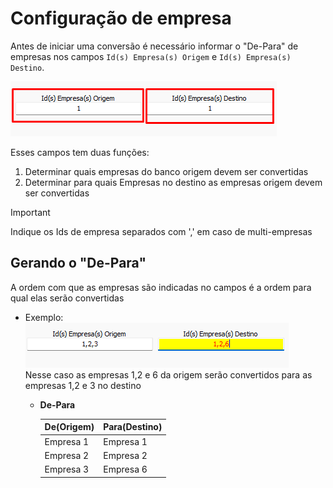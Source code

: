 # Configuração de empresa  
Antes de iniciar uma conversão é necessário informar o "De-Para" de empresas nos campos `Id(s) Empresa(s) Origem` e `Id(s) Empresa(s) Destino`.  

![EmpresaOrigemDestino.png](./Imagens/EmpresaOrigemDestino.png) 

Esses campos tem duas funções:  
1) Determinar quais empresas do banco origem devem ser convertidas  
2) Determinar para quais Empresas no destino as empresas origem devem ser convertidas  
>[!IMPORTANT]  
>Indique os Ids de empresa separados com ',' em caso de multi-empresas  

## Gerando o "De-Para"  
A ordem com que as empresas são indicadas no campos é a ordem para qual elas serão convertidas  
- Exemplo:  
    ![DeParaEmpresas.png](./Imagens/DeParaEmpresas.png)  
    Nesse caso as empresas 1,2 e 6 da origem serão convertidos para as empresas 1,2 e 3 no destino  
  - **De-Para**  
  
    | De(Origem) | Para(Destino) |   
    | ---------- | ------------- |  
    | Empresa 1  | Empresa 1     |  
    | Empresa 2  | Empresa 2     |  
    | Empresa 3  | Empresa 6     |  
